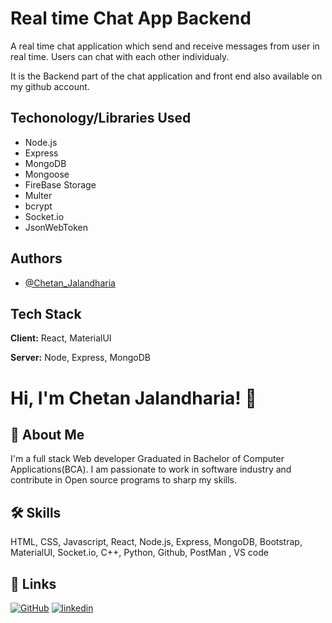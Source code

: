 
# Real time Chat App Backend

A real time chat application which send and receive messages from user in real time. Users can chat with each other individualy.

It is the Backend part of the chat application and front end also available on my github account.

## Techonology/Libraries Used

- Node.js
- Express
- MongoDB
- Mongoose
- FireBase Storage
- Multer 
- bcrypt
- Socket.io
- JsonWebToken



## Authors

- [@Chetan_Jalandharia](https://github.com/Chetan-Jalandharia)


## Tech Stack

**Client:** React, MaterialUI

**Server:** Node, Express, MongoDB


# Hi, I'm Chetan Jalandharia! 👋


## 🚀 About Me
I'm a full stack Web developer Graduated in Bachelor of Computer Applications(BCA). I am passionate to work in software industry and contribute in Open source programs to sharp my skills.


## 🛠 Skills
HTML, CSS, Javascript, React, Node.js, Express, MongoDB, Bootstrap, MaterialUI, Socket.io, C++, Python, Github, PostMan , VS code 


## 🔗 Links
[![GitHub](https://img.shields.io/badge/GitHub-100000?style=for-the-badge&logo=github&logoColor=white)](https://github.com/Chetan-Jalandharia)
[![linkedin](https://img.shields.io/badge/linkedin-0A66C2?style=for-the-badge&logo=linkedin&logoColor=white)](https://www.linkedin.com/in/chetan-jalandharia-88518a203/)

